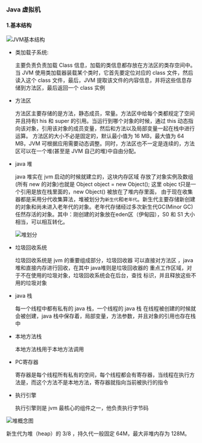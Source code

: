 ### Java 虚拟机

#### 1.基本结构

![JVM基本结构](https://i.loli.net/2020/06/27/7FzcspyS5OHbLXM.png)

- 类加载子系统:

  主要负责负责加载 Class 信息，加载的类信息都存放在方法区的类存空间中。 当 JVM 使用类加载器装载某个类时，它首先要定位对应的 class 文件，然后读入这个 class 文件，最后，JVM 提取该文件的内容信息，并将这些信息存储到方法区，最后返回一个 class 实例

- 方法区

  方法区主要存储的是方法，静态成员，常量。方法区中给每个类都规定了空间并且持有t his 和 super 的引用。当运行到哪个对象的时候，通过 this 动态指向该对象，引用该对象的成员变量，然后和方法以及局部变量一起在栈中进行运算。 
  方法区的大小不必是固定的，默认最小值为 16 MB，最大值为 64 MB，JVM 可根据应用需要动态调整。同时，方法区也不一定是连续的，方法区可以在一个堆(甚至是 JVM 自己的堆)中自由分配。 

- java 堆

  java 堆实在 jvm 启动的时候就建立的，这块内存区域 存放了对象实例及数组(所有 new 的对象)也就是 Object object = new Object(); 这里 objec t只是一个引用是放在栈里面的，new Object() 被放在了堆内存里面， 
  由于现在收集器都是采用分代收集算法，堆被划分为`新生代`和`老年代`。新生代主要存储新创建的对象和尚未进入老年代的对象。老年代存储经过多次新生代GC(Minor GC)任然存活的对象。其中：刚创建的对象放在eden区（伊甸园），S0 和 S1 大小相当，可以相互转化。

  ![堆划分](https://i.loli.net/2020/06/27/ijXPBaYQMUwN7Kn.png)

- 垃圾回收系统

  垃圾回收系统是 jvm 的重要组成部分，垃圾回收器 可以直接对方法区 ，java 堆和直接内存进行回收，在其中 java堆则是垃圾回收器的 重点工作区域，对于不在使用的垃圾对象，垃圾回收系统会在后台，查找 标识，并且释放这些不用的垃圾对象

- java 栈

  每一个线程中都有私有的 java 栈，一个线程的 java 栈 在线程被创建的时候就会被创建，java 栈中保存着，局部变量，方法参数，并且对象的引用也存在栈中

- 本地方法栈

  本地方法栈用于本地方法调用

- PC寄存器

  寄存器是每个线程所有私有的空间，每个线程都会有寄存器，当线程在执行方法是，而这个方法不是本地方法，寄存器就指向当前被执行的指令

- 执行引擎

  执行引擎则是 jvm 最核心的组件之一，他负责执行字节码





![堆概念图](https://i.loli.net/2020/06/27/HTn3QLj2kwvIYy5.png)

新生代为堆（heap）的 3/8 ，持久代一般固定 64M，最大非堆内存为 128M。